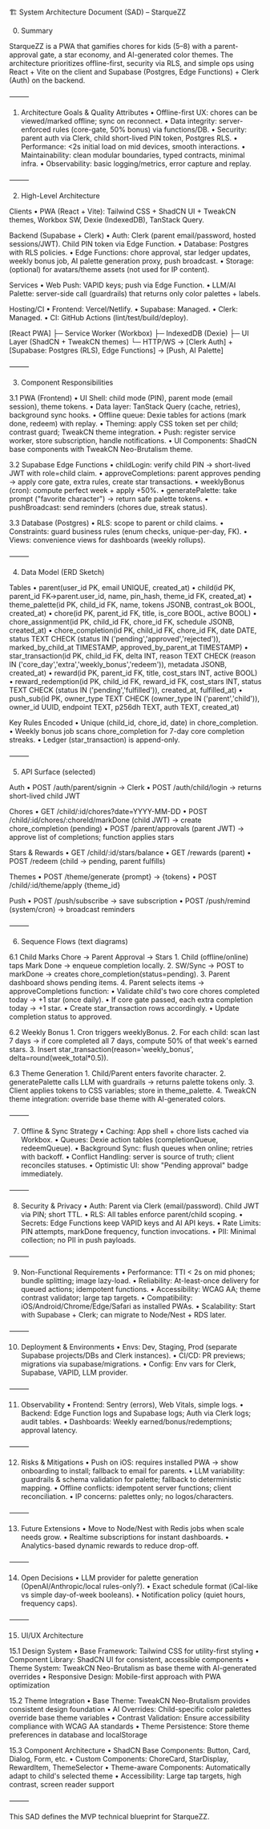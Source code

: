 🏗️ System Architecture Document (SAD) – StarqueZZ

0. Summary

StarqueZZ is a PWA that gamifies chores for kids (5–8) with a parent-approval gate, a star economy, and AI-generated color themes. The architecture prioritizes offline-first, security via RLS, and simple ops using React + Vite on the client and Supabase (Postgres, Edge Functions) + Clerk (Auth) on the backend.

⸻

1. Architecture Goals & Quality Attributes
	•	Offline-first UX: chores can be viewed/marked offline; sync on reconnect.
	•	Data integrity: server-enforced rules (core-gate, 50% bonus) via functions/DB.
	•	Security: parent auth via Clerk, child short-lived PIN token, Postgres RLS.
	•	Performance: <2s initial load on mid devices, smooth interactions.
	•	Maintainability: clean modular boundaries, typed contracts, minimal infra.
	•	Observability: basic logging/metrics, error capture and replay.

⸻

2. High-Level Architecture

Clients
	•	PWA (React + Vite): Tailwind CSS + ShadCN UI + TweakCN themes, Workbox SW, Dexie (IndexedDB), TanStack Query.

Backend (Supabase + Clerk)
	•	Auth: Clerk (parent email/password, hosted sessions/JWT). Child PIN token via Edge Function.
	•	Database: Postgres with RLS policies.
	•	Edge Functions: chore approval, star ledger updates, weekly bonus job, AI palette generation proxy, push broadcast.
	•	Storage: (optional) for avatars/theme assets (not used for IP content).

Services
	•	Web Push: VAPID keys; push via Edge Function.
	•	LLM/AI Palette: server-side call (guardrails) that returns only color palettes + labels.

Hosting/CI
	•	Frontend: Vercel/Netlify.
	•	Supabase: Managed.
	•	Clerk: Managed.
	•	CI: GitHub Actions (lint/test/build/deploy).

[React PWA]
  ├─ Service Worker (Workbox)
  ├─ IndexedDB (Dexie)
  ├─ UI Layer (ShadCN + TweakCN themes)
  └─ HTTP/WS → [Clerk Auth] + [Supabase: Postgres (RLS), Edge Functions] → [Push, AI Palette]


⸻

3. Component Responsibilities

3.1 PWA (Frontend)
	•	UI Shell: child mode (PIN), parent mode (email session), theme tokens.
	•	Data layer: TanStack Query (cache, retries), background sync hooks.
	•	Offline queue: Dexie tables for actions (mark done, redeem) with replay.
	•	Theming: apply CSS token set per child; contrast guard; TweakCN theme integration.
	•	Push: register service worker, store subscription, handle notifications.
	•	UI Components: ShadCN base components with TweakCN Neo-Brutalism theme.

3.2 Supabase Edge Functions
	•	childLogin: verify child PIN → short-lived JWT with role=child claim.
	•	approveCompletions: parent approves pending → apply core gate, extra rules, create star transactions.
	•	weeklyBonus (cron): compute perfect week + apply +50%.
	•	generatePalette: take prompt ("favorite character") → return safe palette tokens.
	•	pushBroadcast: send reminders (chores due, streak status).

3.3 Database (Postgres)
	•	RLS: scope to parent or child claims.
	•	Constraints: guard business rules (enum checks, unique-per-day, FK).
	•	Views: convenience views for dashboards (weekly rollups).

⸻

4. Data Model (ERD Sketch)

Tables
	•	parent(user_id PK, email UNIQUE, created_at)
	•	child(id PK, parent_id FK→parent.user_id, name, pin_hash, theme_id FK, created_at)
	•	theme_palette(id PK, child_id FK, name, tokens JSONB, contrast_ok BOOL, created_at)
	•	chore(id PK, parent_id FK, title, is_core BOOL, active BOOL)
	•	chore_assignment(id PK, child_id FK, chore_id FK, schedule JSONB, created_at)
	•	chore_completion(id PK, child_id FK, chore_id FK, date DATE, status TEXT CHECK (status IN ('pending','approved','rejected')), marked_by_child_at TIMESTAMP, approved_by_parent_at TIMESTAMP)
	•	star_transaction(id PK, child_id FK, delta INT, reason TEXT CHECK (reason IN ('core_day','extra','weekly_bonus','redeem')), metadata JSONB, created_at)
	•	reward(id PK, parent_id FK, title, cost_stars INT, active BOOL)
	•	reward_redemption(id PK, child_id FK, reward_id FK, cost_stars INT, status TEXT CHECK (status IN ('pending','fulfilled')), created_at, fulfilled_at)
	•	push_sub(id PK, owner_type TEXT CHECK (owner_type IN ('parent','child')), owner_id UUID, endpoint TEXT, p256dh TEXT, auth TEXT, created_at)

Key Rules Encoded
	•	Unique (child_id, chore_id, date) in chore_completion.
	•	Weekly bonus job scans chore_completion for 7-day core completion streaks.
	•	Ledger (star_transaction) is append-only.

⸻

5. API Surface (selected)

Auth
	•	POST /auth/parent/signin → Clerk
	•	POST /auth/child/login → returns short-lived child JWT

Chores
	•	GET /child/:id/chores?date=YYYY-MM-DD
	•	POST /child/:id/chores/:choreId/markDone (child JWT) → create chore_completion (pending)
	•	POST /parent/approvals (parent JWT) → approve list of completions; function applies stars

Stars & Rewards
	•	GET /child/:id/stars/balance
	•	GET /rewards (parent)
	•	POST /redeem (child → pending, parent fulfills)

Themes
	•	POST /theme/generate {prompt} → {tokens}
	•	POST /child/:id/theme/apply {theme_id}

Push
	•	POST /push/subscribe → save subscription
	•	POST /push/remind (system/cron) → broadcast reminders

⸻

6. Sequence Flows (text diagrams)

6.1 Child Marks Chore → Parent Approval → Stars
	1.	Child (offline/online) taps Mark Done → enqueue completion locally.
	2.	SW/Sync → POST to markDone → creates chore_completion(status=pending).
	3.	Parent dashboard shows pending items.
	4.	Parent selects items → approveCompletions function:
	•	Validate child's two core chores completed today → +1 star (once daily).
	•	If core gate passed, each extra completion today → +1 star.
	•	Create star_transaction rows accordingly.
	•	Update completion status to approved.

6.2 Weekly Bonus
	1.	Cron triggers weeklyBonus.
	2.	For each child: scan last 7 days → if core completed all 7 days, compute 50% of that week's earned stars.
	3.	Insert star_transaction(reason='weekly_bonus', delta=round(week_total*0.5)).

6.3 Theme Generation
	1.	Child/Parent enters favorite character.
	2.	generatePalette calls LLM with guardrails → returns palette tokens only.
	3.	Client applies tokens to CSS variables; store in theme_palette.
	4.	TweakCN theme integration: override base theme with AI-generated colors.

⸻

7. Offline & Sync Strategy
	•	Caching: App shell + chore lists cached via Workbox.
	•	Queues: Dexie action tables (completionQueue, redeemQueue).
	•	Background Sync: flush queues when online; retries with backoff.
	•	Conflict Handling: server is source of truth; client reconciles statuses.
	•	Optimistic UI: show "Pending approval" badge immediately.

⸻

8. Security & Privacy
	•	Auth: Parent via Clerk (email/password). Child JWT via PIN; short TTL.
	•	RLS: All tables enforce parent/child scoping.
	•	Secrets: Edge Functions keep VAPID keys and AI API keys.
	•	Rate Limits: PIN attempts, markDone frequency, function invocations.
	•	PII: Minimal collection; no PII in push payloads.

⸻

9. Non-Functional Requirements
	•	Performance: TTI < 2s on mid phones; bundle splitting; image lazy-load.
	•	Reliability: At-least-once delivery for queued actions; idempotent functions.
	•	Accessibility: WCAG AA; theme contrast validator; large tap targets.
	•	Compatibility: iOS/Android/Chrome/Edge/Safari as installed PWAs.
	•	Scalability: Start with Supabase + Clerk; can migrate to Node/Nest + RDS later.

⸻

10. Deployment & Environments
	•	Envs: Dev, Staging, Prod (separate Supabase projects/DBs and Clerk instances).
	•	CI/CD: PR previews; migrations via supabase/migrations.
	•	Config: Env vars for Clerk, Supabase, VAPID, LLM provider.

⸻

11. Observability
	•	Frontend: Sentry (errors), Web Vitals, simple logs.
	•	Backend: Edge Function logs and Supabase logs; Auth via Clerk logs; audit tables.
	•	Dashboards: Weekly earned/bonus/redemptions; approval latency.

⸻

12. Risks & Mitigations
	•	Push on iOS: requires installed PWA → show onboarding to install; fallback to email for parents.
	•	LLM variability: guardrails & schema validation for palette; fallback to deterministic mapping.
	•	Offline conflicts: idempotent server functions; client reconciliation.
	•	IP concerns: palettes only; no logos/characters.

⸻

13. Future Extensions
	•	Move to Node/Nest with Redis jobs when scale needs grow.
	•	Realtime subscriptions for instant dashboards.
	•	Analytics-based dynamic rewards to reduce drop-off.

⸻

14. Open Decisions
	•	LLM provider for palette generation (OpenAI/Anthropic/local rules-only?).
	•	Exact schedule format (iCal-like vs simple day-of-week booleans).
	•	Notification policy (quiet hours, frequency caps).

⸻

15. UI/UX Architecture

15.1 Design System
	•	Base Framework: Tailwind CSS for utility-first styling
	•	Component Library: ShadCN UI for consistent, accessible components
	•	Theme System: TweakCN Neo-Brutalism as base theme with AI-generated overrides
	•	Responsive Design: Mobile-first approach with PWA optimization

15.2 Theme Integration
	•	Base Theme: TweakCN Neo-Brutalism provides consistent design foundation
	•	AI Overrides: Child-specific color palettes override base theme variables
	•	Contrast Validation: Ensure accessibility compliance with WCAG AA standards
	•	Theme Persistence: Store theme preferences in database and localStorage

15.3 Component Architecture
	•	ShadCN Base Components: Button, Card, Dialog, Form, etc.
	•	Custom Components: ChoreCard, StarDisplay, RewardItem, ThemeSelector
	•	Theme-aware Components: Automatically adapt to child's selected theme
	•	Accessibility: Large tap targets, high contrast, screen reader support

⸻

This SAD defines the MVP technical blueprint for StarqueZZ.